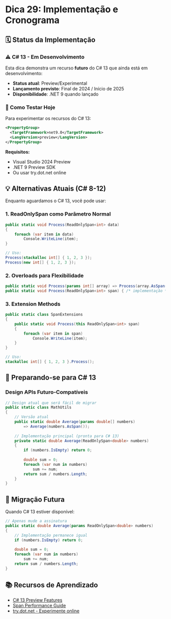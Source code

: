 # Dica 29: Implementação e Cronograma

## 🗓️ Status da Implementação

### ⚠️ C# 13 - Em Desenvolvimento

Esta dica demonstra um recurso **futuro** do C# 13 que ainda está em desenvolvimento:

- **Status atual**: Preview/Experimental
- **Lançamento previsto**: Final de 2024 / Início de 2025
- **Disponibilidade**: .NET 9 quando lançado

### 🔧 Como Testar Hoje

Para experimentar os recursos do C# 13:

```xml
<PropertyGroup>
  <TargetFramework>net9.0</TargetFramework>
  <LangVersion>preview</LangVersion>
</PropertyGroup>
```

**Requisitos:**
- Visual Studio 2024 Preview
- .NET 9 Preview SDK
- Ou usar try.dot.net online

## 💡 Alternativas Atuais (C# 8-12)

Enquanto aguardamos o C# 13, você pode usar:

### 1. ReadOnlySpan como Parâmetro Normal
```csharp
public static void Process(ReadOnlySpan<int> data)
{
    foreach (var item in data)
        Console.WriteLine(item);
}

// Uso:
Process(stackalloc int[] { 1, 2, 3 });
Process(new int[] { 1, 2, 3 });
```

### 2. Overloads para Flexibilidade
```csharp
public static void Process(params int[] array) => Process(array.AsSpan());
public static void Process(ReadOnlySpan<int> span) { /* implementação */ }
```

### 3. Extension Methods
```csharp
public static class SpanExtensions
{
    public static void Process(this ReadOnlySpan<int> span)
    {
        foreach (var item in span)
            Console.WriteLine(item);
    }
}

// Uso:
stackalloc int[] { 1, 2, 3 }.Process();
```

## 🎯 Preparando-se para C# 13

### Design APIs Futuro-Compatíveis
```csharp
// Design atual que será fácil de migrar
public static class MathUtils
{
    // Versão atual
    public static double Average(params double[] numbers)
        => Average(numbers.AsSpan());
    
    // Implementação principal (pronta para C# 13)
    private static double Average(ReadOnlySpan<double> numbers)
    {
        if (numbers.IsEmpty) return 0;
        
        double sum = 0;
        foreach (var num in numbers)
            sum += num;
        return sum / numbers.Length;
    }
}
```

## 🚀 Migração Futura

Quando C# 13 estiver disponível:

```csharp
// Apenas mude a assinatura
public static double Average(params ReadOnlySpan<double> numbers)
{
    // Implementação permanece igual
    if (numbers.IsEmpty) return 0;
    
    double sum = 0;
    foreach (var num in numbers)
        sum += num;
    return sum / numbers.Length;
}
```

## 📚 Recursos de Aprendizado

- [C# 13 Preview Features](https://learn.microsoft.com/en-us/dotnet/csharp/whats-new/csharp-13)
- [Span<T> Performance Guide](https://docs.microsoft.com/en-us/dotnet/api/system.span-1)
- [try.dot.net - Experimente online](https://try.dot.net)

